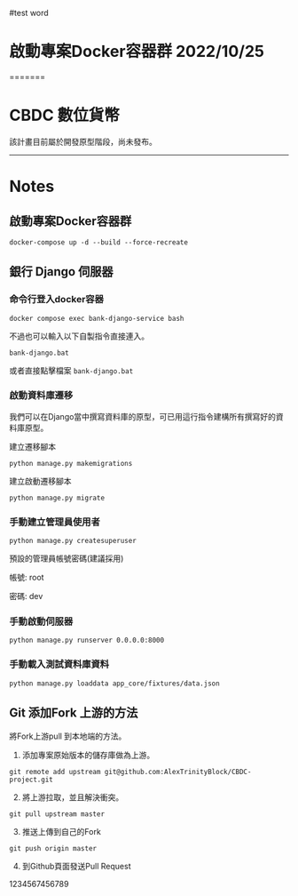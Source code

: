 
#test word
# 啟動專案Docker容器群 2022/10/25
=======
# CBDC 數位貨幣

該計畫目前屬於開發原型階段，尚未發布。

---
# Notes

## 啟動專案Docker容器群

```
docker-compose up -d --build --force-recreate
```

## 銀行 Django 伺服器

### 命令行登入docker容器

```
docker compose exec bank-django-service bash 
```

不過也可以輸入以下自製指令直接連入。

```
bank-django.bat
```

或者直接點擊檔案 `bank-django.bat`

### 啟動資料庫遷移

我們可以在Django當中撰寫資料庫的原型，可已用這行指令建構所有撰寫好的資料庫原型。

建立遷移腳本

```
python manage.py makemigrations
```

建立啟動遷移腳本

```
python manage.py migrate
```
### 手動建立管理員使用者

```
python manage.py createsuperuser
```

預設的管理員帳號密碼(建議採用)

帳號: root

密碼: dev

### 手動啟動伺服器

```
python manage.py runserver 0.0.0.0:8000
```

### 手動載入測試資料庫資料

```
python manage.py loaddata app_core/fixtures/data.json
```

## Git 添加Fork 上游的方法

將Fork上游pull 到本地端的方法。

1. 添加專案原始版本的儲存庫做為上游。

```
git remote add upstream git@github.com:AlexTrinityBlock/CBDC-project.git
```

2. 將上游拉取，並且解決衝突。

```
git pull upstream master
```

3. 推送上傳到自己的Fork

```
git push origin master
```

4. 到Github頁面發送Pull Request

1234567456789